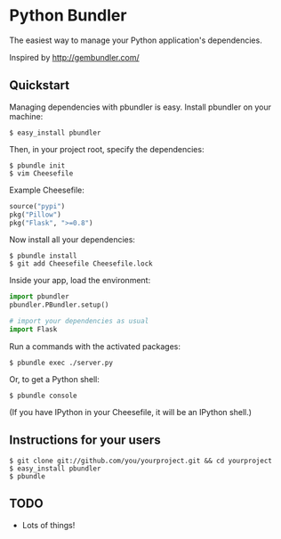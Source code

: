 Python Bundler
==============

The easiest way to manage your Python application's dependencies.

Inspired by http://gembundler.com/


Quickstart
----------

Managing dependencies with pbundler is easy. Install pbundler on your machine:

    $ easy_install pbundler


Then, in your project root, specify the dependencies:

    $ pbundle init
    $ vim Cheesefile

Example Cheesefile:

```python
source("pypi")
pkg("Pillow")
pkg("Flask", ">=0.8")
```


Now install all your dependencies:

    $ pbundle install
    $ git add Cheesefile Cheesefile.lock


Inside your app, load the environment:

```python
import pbundler
pbundler.PBundler.setup()

# import your dependencies as usual
import Flask
```


Run a commands with the activated packages:

    $ pbundle exec ./server.py


Or, to get a Python shell:

    $ pbundle console

(If you have IPython in your Cheesefile, it will be an IPython shell.)


Instructions for your users
---------------------------


    $ git clone git://github.com/you/yourproject.git && cd yourproject
    $ easy_install pbundler
    $ pbundle


TODO
----

* Lots of things!
